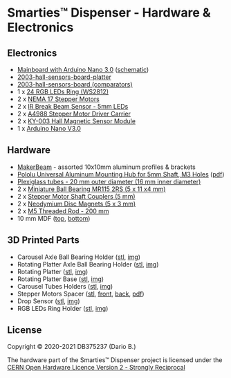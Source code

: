 # Smarties™ Dispenser - Hardware & Electronics

## Electronics
* [Mainboard with Arduino Nano 3.0](https://github.com/DB375237/smarties/blob/b078c1b0aad8f324e57391940284d2553f00b74f/images/power-board.png) ([schematic](https://github.com/DB375237/smarties/blob/d43ba06c84b01cdf67dcf4e3967283928ad1ec0a/hardware/power-board.pdf))
* [2003-hall-sensors-board-platter](https://github.com/DB375237/smarties/tree/master/hardware/2003-hall-sensors-board-platter)
* [2003-hall-sensors-board (comparators)](https://github.com/DB375237/smarties/tree/master/hardware/2003-hall-sensor)
* 1 x [24 RGB LEDs Ring (WS2812)](https://www.futurashop.it/RING24NEOPIXEL-ANELLO-24LED-NEOPIXEL)
* 2 x [NEMA 17 Stepper Motors](https://github.com/DB375237/smarties/blob/master/pdf/17HS13-0404S.pdf)
* 2 x [IR Break Beam Sensor - 5mm LEDs](https://www.adafruit.com/product/2168)
* 2 x [A4988 Stepper Motor Driver Carrier](https://www.amazon.it/gp/product/B071P41ZBW/)
* 2 x [KY-003 Hall Magnetic Sensor Module](https://www.amazon.it/gp/product/B07V3S94HZ)
* 1 x [Arduino Nano V3.0](https://www.amazon.it/AZDelivery-Nano-migliorata-compatibile-V3/dp/B0755XYBG4)

## Hardware
* [MakerBeam](https://www.makerbeam.com/makerbeam/) - assorted 10x10mm aluminum profiles & brackets
* [Pololu Universal Aluminum Mounting Hub for 5mm Shaft, M3 Holes](https://www.pololu.com/product/1998) ([pdf](https://github.com/DB375237/smarties/blob/master/pdf/1998-5mm-m3-hub-dimensions.pdf))
* [Plexiglass tubes - 20 mm outer diameter (16 mm inner diameter)](https://www.leroymerlin.it/catalogo/barra-tonda-in-pmma-trasparente-20-x-1000-mm--20-mm-35464205-p)
* 2 x [Miniature Ball Bearing MR115 2RS (5 x 11 x4 mm)](https://www.amazon.it/gp/product/B07CXN1143)
* 2 x [Stepper Motor Shaft Couplers (5 mm)](https://www.futurashop.it/giunto-in-alluminio-5-mm-5-mm-8300-hub5mm5)
* 2 x [Neodymium Disc Magnets (5 x 3 mm)](https://www.amazon.it/gp/product/B00389VRZW)
* 2 x [M5 Threaded Rod - 200 mm](https://www.leroymerlin.it/catalogo/barra-filettata-standers-in-acciaio--m5-l-20-mm-35736323-p)
* 10 mm MDF ([top](https://github.com/DB375237/smarties/blob/master/pdf/mdf-base.pdf), [bottom](https://github.com/DB375237/smarties/blob/master/pdf/mdf-base-02.pdf))

## 3D Printed Parts
* Carousel Axle Ball Bearing Holder ([stl](https://github.com/DB375237/smarties/blob/master/stl/bearing-holder-1-00-02-FINAL.stl), [img](https://github.com/DB375237/smarties/blob/master/images/bearing01.png))
* Rotating Platter Axle Ball Bearing Holder ([stl](https://github.com/DB375237/smarties/blob/master/stl/bearing-holder-platter-01-01-Final.stl), [img](https://github.com/DB375237/smarties/blob/master/images/bearing02.png))
* Rotating Platter ([stl](https://github.com/DB375237/smarties/blob/master/stl/platter-01-01-FINAL.stl), [img](https://github.com/DB375237/smarties/blob/master/images/platter.png))
* Rotating Platter Base ([stl](https://github.com/DB375237/smarties/blob/master/stl/base-piatto-01-01-FINAL.stl), [img](https://github.com/DB375237/smarties/blob/master/images/base_piatto.png))
* Carousel Tubes Holders ([stl](https://github.com/DB375237/smarties/blob/master/stl/carousel-plate-2-01-01-FINAL.stl), [img](https://github.com/DB375237/smarties/blob/master/images/carousel-ring.png))
* Stepper Motors Spacer ([stl](https://github.com/DB375237/smarties/blob/master/stl/step-motor-spacer-01-01-FINAL.stl), [front](https://github.com/DB375237/smarties/blob/master/images/stepper-spacer-01.png), [back](https://github.com/DB375237/smarties/blob/master/images/stepper-spacer-02.png), [pdf](https://github.com/DB375237/smarties/blob/master/pdf/stepper-spacer.pdf))
* Drop Sensor ([stl](https://github.com/DB375237/smarties/blob/master/stl/ir-barrier-01-01-FINAL.stl), [img](https://github.com/DB375237/smarties/blob/master/images/ir-barrier.png))
* RGB LEDs Ring Holder ([stl](https://github.com/DB375237/smarties/blob/master/stl/pixel-ring-01-FINAL.stl), [img](https://github.com/DB375237/smarties/blob/master/images/pixel-ring-holder.png))

## License

Copyright © 2020-2021 DB375237 (Dario B.)

The hardware part of the Smarties™ Dispenser project is licensed under the [CERN Open Hardware Licence Version 2 - Strongly Reciprocal](https://github.com/DB375237/smarties/blob/1d4773c20f6e62bb15a9346e1278c39deedc8825/LICENSE.hardware.md)